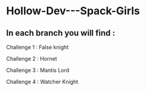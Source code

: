 # Hollow-Dev---Spack-Girls

## In each branch you will find :

Challenge 1 : False knight

Challenge 2 : Hornet 

Challenge 3 : Mantis Lord

Challenge 4 : Watcher Knight
